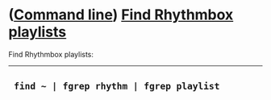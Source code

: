 














([Command line](Cl.htm)) [Find Rhythmbox playlists](ClFindRhythmboxPlaylists.htm)
=================================================================================



Find Rhythmbox playlists:



  -------------------------------------------
  ` find ~ | fgrep rhythm | fgrep playlist`
  -------------------------------------------



















